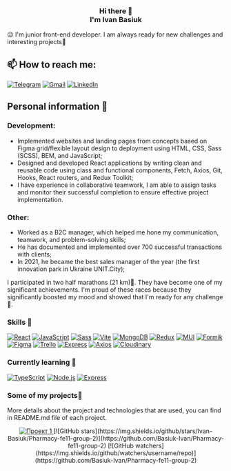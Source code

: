 <p align="center">
  <h3 align="center"> 
   Hi there 👋 
    <br/>
    I'm Ivan Basiuk
  </h3>
</p>

 😉 I'm junior front-end developer. I am always ready for new challenges and interesting projects💪

 ## 📫 How to reach me:
[![Telegram](https://img.shields.io/badge/-Telegram-blue?color=blue&logo=telegram&logoColor=white)](https://t.me/IvanBasiuk)
[![Gmail](https://img.shields.io/badge/-Gmail-white?color=red&logo=gmail&logoColor=white)](mailto:vaanbass@gmail.com)
[![LinkedIn](https://img.shields.io/badge/-LinkedIn-blue?color=blue&logo=linkedin&logoColor=white)](https://www.linkedin.com/in/ivan-basiuk-b35008226/)

## Personal information 📝

### Development:
- Implemented websites and landing pages from concepts based on Figma grid/flexible layout design to deployment using HTML, CSS, Sass (SCSS), BEM, and JavaScript;
- Designed and developed React applications by writing clean and reusable code using class and functional components, Fetch, Axios, Git, Hooks, React routers, and Redux Toolkit;
- I have experience in collaborative teamwork, I am able to assign tasks and monitor their successful completion to ensure effective project implementation.

### Other:
- Worked as a B2C manager, which helped me hone my communication, teamwork, and problem-solving skills;
- He has documented and implemented over 700 successful transactions with clients;
- In 2021, he became the best sales manager of the year (the first innovation park in Ukraine UNIT.City);

I participated in two half marathons (21 km)🏃. They have become one of my significant achievements. I'm proud of these races because they significantly boosted my mood and showed that I'm ready for any challenge💪.

### Skills 🚀
[![React](https://img.shields.io/badge/-React-black?color=black&logo=react&logoColor=blue&labelColor=white)](https://reactjs.org)
[![JavaScript](https://img.shields.io/badge/-JavaScript-yellow?color=yellow&logo=javascript&logoColor=black)](https://developer.mozilla.org/en-US/docs/Web/JavaScript)
[![Sass](https://img.shields.io/badge/-Sass-pink?color=pink&logo=sass&logoColor=white)](https://sass-lang.com)
[![Vite](https://img.shields.io/badge/-Vite-black?color=black&logo=vite&logoColor=white)](https://vitejs.dev)
[![MongoDB](https://img.shields.io/badge/-MongoDB-green?color=green&logo=mongodb&logoColor=white)](https://www.mongodb.com)
[![Redux](https://img.shields.io/badge/-Redux-purple?color=purple&logo=redux&logoColor=white)](https://redux.js.org)
[![MUI](https://img.shields.io/badge/-Material--UI-blue?color=blue&logo=material-ui&logoColor=white)](https://mui.com)
[![Formik](https://img.shields.io/badge/-Formik-orange?color=orange&logo=formik&logoColor=white)](https://formik.org)
[![Figma](https://img.shields.io/badge/-Figma-purple?color=purple&logo=figma&logoColor=white)](https://www.figma.com)
[![Trello](https://img.shields.io/badge/-Trello-blue?color=blue&logo=trello&logoColor=white)](https://trello.com)
[![Express](https://img.shields.io/badge/-Express-black?color=black&logo=express&logoColor=white)](https://expressjs.com)
[![Axios](https://img.shields.io/badge/-Axios-blue?color=blue&logo=axios&logoColor=white)](https://axios-http.com)
[![Cloudinary](https://img.shields.io/badge/-Cloudinary-blue?color=blue&logo=cloudinary&logoColor=white)](https://cloudinary.com)

### Currently learning 📘
[![TypeScript](https://img.shields.io/badge/-TypeScript-blue?color=blue&logo=typescript&logoColor=white)](https://www.typescriptlang.org)
[![Node.js](https://img.shields.io/badge/-Node.js-green?color=green&logo=node.js&logoColor=white)](https://nodejs.org)
[![Express](https://img.shields.io/badge/-Express-black?color=black&logo=express&logoColor=white)](https://expressjs.com)

### Some of my projects📌
More details about the project and technologies that are used, you can find in README.md file of each project.

<!-- Блок 1 -->
<div>
  <p align="center">
    <a href="https://github.com/Basiuk-Ivan/Pharmacy-fe11-group-2">
      <img src="https://placehold.it/100x100" alt="Проект 1" />
    </a>
    [![GitHub stars](https://img.shields.io/github/stars/Ivan-Basiuk/Pharmacy-fe11-group-2)](https://github.com/Basiuk-Ivan/Pharmacy-fe11-group-2)
    [![GitHub watchers](https://img.shields.io/github/watchers/username/repo)](https://github.com/Basiuk-Ivan/Pharmacy-fe11-group-2)
  </p>
</div>


